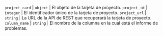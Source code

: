`project_card` | `object` | El objeto de la tarjeta de proyecto. `project_id` | `integer` | El identificador único de la tarjeta de proyecto. `project_url` | `string` | La URL de la API de REST que recuperará la tarjeta de proyecto. `column_name` | `string` | El nombre de la columna en la cual está el informe de problemas.
